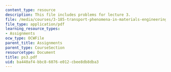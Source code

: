 ```yaml
---
content_type: resource
description: This file includes problems for lecture 3.
file: /media/courses/3-185-transport-phenomena-in-materials-engineering-fall-2003/ba440af4bbc86076e012cbee8db8dba3_ps3.pdf
file_type: application/pdf
learning_resource_types:
- Assignments
ocw_type: OCWFile
parent_title: Assignments
parent_type: CourseSection
resourcetype: Document
title: ps3.pdf
uid: ba440af4-bbc8-6076-e012-cbee8db8dba3
---
```

